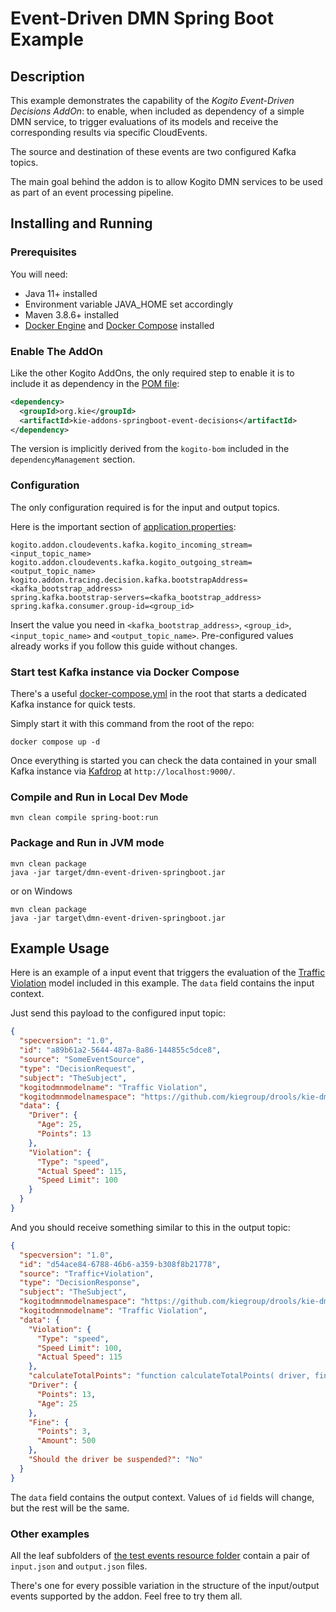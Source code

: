 # Event-Driven DMN Spring Boot Example

## Description

This example demonstrates the capability of the _Kogito Event-Driven Decisions AddOn_: to enable, when included as dependency of a simple DMN service,
to trigger evaluations of its models and receive the corresponding results via specific CloudEvents.

The source and destination of these events are two configured Kafka topics.

The main goal behind the addon is to allow Kogito DMN services to be used as part of an event processing pipeline.

## Installing and Running

### Prerequisites

You will need:
  - Java 11+ installed
  - Environment variable JAVA_HOME set accordingly
  - Maven 3.8.6+ installed
  - [Docker Engine](https://docs.docker.com/engine/) and [Docker Compose](https://docs.docker.com/compose/) installed

### Enable The AddOn

Like the other Kogito AddOns, the only required step to enable it is to include it as dependency in the [POM file](pom.xml):

```xml
<dependency>
  <groupId>org.kie</groupId>
  <artifactId>kie-addons-springboot-event-decisions</artifactId>
</dependency>
```

The version is implicitly derived from the `kogito-bom` included in the `dependencyManagement` section.

### Configuration

The only configuration required is for the input and output topics.

Here is the important section of [application.properties](src/main/resources/application.properties):

```properties
kogito.addon.cloudevents.kafka.kogito_incoming_stream=<input_topic_name>
kogito.addon.cloudevents.kafka.kogito_outgoing_stream=<output_topic_name>
kogito.addon.tracing.decision.kafka.bootstrapAddress=<kafka_bootstrap_address>
spring.kafka.bootstrap-servers=<kafka_bootstrap_address>
spring.kafka.consumer.group-id=<group_id>
```

Insert the value you need in `<kafka_bootstrap_address>`, `<group_id>`, `<input_topic_name>` and `<output_topic_name>`. Pre-configured values already works if you follow this guide without changes. 

### Start test Kafka instance via Docker Compose

There's a useful [docker-compose.yml](docker-compose.yml) in the root that starts a dedicated Kafka instance for quick tests.

Simply start it with this command from the root of the repo:

```
docker compose up -d
```

Once everything is started you can check the data contained in your small Kafka instance via [Kafdrop](https://github.com/obsidiandynamics/kafdrop) at `http://localhost:9000/`.

### Compile and Run in Local Dev Mode

```
mvn clean compile spring-boot:run
```

### Package and Run in JVM mode

```
mvn clean package
java -jar target/dmn-event-driven-springboot.jar
```

or on Windows

```
mvn clean package
java -jar target\dmn-event-driven-springboot.jar
```

## Example Usage

Here is an example of a input event that triggers the evaluation of the [Traffic Violation](src/main/resources/Traffic%20Violation.dmn) model
included in this example. The `data` field contains the input context.

Just send this payload to the configured input topic:

```json
{
  "specversion": "1.0",
  "id": "a89b61a2-5644-487a-8a86-144855c5dce8",
  "source": "SomeEventSource",
  "type": "DecisionRequest",
  "subject": "TheSubject",
  "kogitodmnmodelname": "Traffic Violation",
  "kogitodmnmodelnamespace": "https://github.com/kiegroup/drools/kie-dmn/_A4BCA8B8-CF08-433F-93B2-A2598F19ECFF",
  "data": {
    "Driver": {
      "Age": 25,
      "Points": 13
    },
    "Violation": {
      "Type": "speed",
      "Actual Speed": 115,
      "Speed Limit": 100
    }
  }
}
```

And you should receive something similar to this in the output topic:

```json
{
  "specversion": "1.0",
  "id": "d54ace84-6788-46b6-a359-b308f8b21778",
  "source": "Traffic+Violation",
  "type": "DecisionResponse",
  "subject": "TheSubject",
  "kogitodmnmodelnamespace": "https://github.com/kiegroup/drools/kie-dmn/_A4BCA8B8-CF08-433F-93B2-A2598F19ECFF",
  "kogitodmnmodelname": "Traffic Violation",
  "data": {
    "Violation": {
      "Type": "speed",
      "Speed Limit": 100,
      "Actual Speed": 115
    },
    "calculateTotalPoints": "function calculateTotalPoints( driver, fine )",
    "Driver": {
      "Points": 13,
      "Age": 25
    },
    "Fine": {
      "Points": 3,
      "Amount": 500
    },
    "Should the driver be suspended?": "No"
  }
}
```

The `data` field contains the output context. Values of `id` fields will change, but the rest will be the same.

### Other examples

All the leaf subfolders of [the test events resource folder](src/test/resources/events) contain a pair of `input.json` and `output.json` files.

There's one for every possible variation in the structure of the input/output events supported by the addon. Feel free to try them all.

